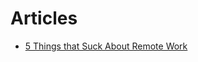 
# Articles

- [5 Things that Suck About Remote Work](https://shift.infinite.red/5-things-that-suck-about-remote-work-506b98dd38f9)
